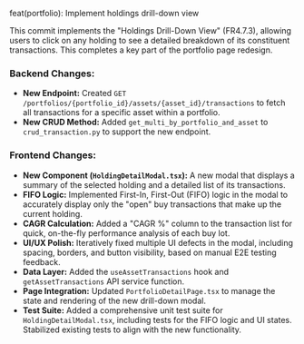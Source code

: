 feat(portfolio): Implement holdings drill-down view

This commit implements the "Holdings Drill-Down View" (FR4.7.3), allowing users to click on any holding to see a detailed breakdown of its constituent transactions. This completes a key part of the portfolio page redesign.

### Backend Changes:
- **New Endpoint:** Created `GET /portfolios/{portfolio_id}/assets/{asset_id}/transactions` to fetch all transactions for a specific asset within a portfolio.
- **New CRUD Method:** Added `get_multi_by_portfolio_and_asset` to `crud_transaction.py` to support the new endpoint.

### Frontend Changes:
- **New Component (`HoldingDetailModal.tsx`):** A new modal that displays a summary of the selected holding and a detailed list of its transactions.
- **FIFO Logic:** Implemented First-In, First-Out (FIFO) logic in the modal to accurately display only the "open" buy transactions that make up the current holding.
- **CAGR Calculation:** Added a "CAGR %" column to the transaction list for quick, on-the-fly performance analysis of each buy lot.
- **UI/UX Polish:** Iteratively fixed multiple UI defects in the modal, including spacing, borders, and button visibility, based on manual E2E testing feedback.
- **Data Layer:** Added the `useAssetTransactions` hook and `getAssetTransactions` API service function.
- **Page Integration:** Updated `PortfolioDetailPage.tsx` to manage the state and rendering of the new drill-down modal.
- **Test Suite:** Added a comprehensive unit test suite for `HoldingDetailModal.tsx`, including tests for the FIFO logic and UI states. Stabilized existing tests to align with the new functionality.
